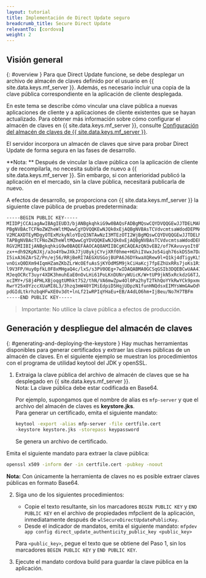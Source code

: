 ```yaml
---
layout: tutorial
title: Implementación de Direct Update seguro
breadcrumb_title: Secure Direct Update
relevantTo: [cordova]
weight: 2
---
```


## Visión general
{: #overview }
Para que Direct Update funcione, se debe desplegar un archivo de almacén de claves definido por el usuario en {{ site.data.keys.mf_server }}. Además, es necesario incluir una copia de la clave pública correspondiente en la aplicación de cliente desplegada.


En este tema se describe cómo vincular una clave pública a nuevas aplicaciones de cliente y a aplicaciones de cliente existentes que se hayan actualizado.
Para obtener más información sobre cómo configurar el almacén de claves en {{ site.data.keys.mf_server }}, consulte [Configuración del almacén de claves de {{ site.data.keys.mf_server }}](../../../authentication-and-security/configuring-the-mobilefirst-server-keystore/).

El servidor incorpora un almacén de claves que sirve para probar Direct Update de forma segura en las fases de desarrollo.


**Nota: **
Después de vincular la clave pública con la aplicación de cliente y de recompilarla, no necesita subirla de nuevo a {{ site.data.keys.mf_server }}. Sin embargo, si con anterioridad publicó la aplicación en el mercado, sin la clave pública, necesitará publicarla de nuevo.


A efectos de desarrollo, se proporciona con {{ site.data.keys.mf_server }} la siguiente clave pública de pruebas predeterminada:


```xml
-----BEGIN PUBLIC KEY-----
MIIDPjCCAiagAwIBAgIEUD3/bjANBgkqhkiG9w0BAQsFADBgMQswCQYDVQQGEwJJTDELMAkGA1UECBMCSUwxETA
PBgNVBAcTCFNoZWZheWltMQwwCgYDVQQKEwNJQk0xEjAQBgNVBAsTCVdvcmtsaWdodDEPMA0GA1UEAxMGV0wgRG
V2MCAXDTEyMDgyOTExMzkyNloYDzQ3NTAwNzI3MTEzOTI2WjBgMQswCQYDVQQGEwJJTDELMAkGA1UECBMCSUwxE
TAPBgNVBAcTCFNoZWZheWltMQwwCgYDVQQKEwNJQk0xEjAQBgNVBAsTCVdvcmtsaWdodDEPMA0GA1UEAxMGV0wg
RGV2MIIBIjANBgkqhkiG9w0BAQEFAAOCAQ8AMIIBCgKCAQEAzQN3vEB2/of7KAvuvyoIt0T7cjaSTjnOBm0N3+q
zx++dh92KpNJXj/a3o4YbwJXkJ7jU8ykjCYvjXRf0hme+HGhiIVwxJo54iqh76skDS5m7DaseFdndZUJ4p7NFVw
I5ixA36ZArSZ/Pn/ej56/RRjBeRI7AEGXUSGojBUPA6J6DYkwaXQRew9l+Q1kj4dTigyKL5Os0vNFaQyYu+bT2E
vnOixQ0DXm94IqmHZamZKbZLrWcOEfuAsSjKYOdMSM9jkCiHaKcj7fpEZhUxRRs7joKs1Ri4ihs6JeUvMEiG4gK
l9V3FP/Huy0pfkL0F8xMHgaQ4c/lxS/s3PV0OEg+7wIDAQABMA0GCSqGSIb3DQEBCwUAA4IBAQAgEhhqRl2Rgkt
MJeqOCRcT3uyr4XDK3hmuhEaE0nOvLHi61PoLKnDUNryWUicK/W+tUP9jkN5xRckdzG6TJ/HPySmZ7Adr6QRFu+
xcIMY+/S8j4PHLXBjoqgtUMhkt7S2/thN/VA6mwZpw4Ol0Pa2hyT2TkhQoYYkRwYCk9pxmuBCoH/eCWpSxquNny
RwrY25x0YzccXUaMI8L3/3hzq3mW40YIMiEdpiD5HqjUDpzN1funHNQdsxEIMYsWmGAwOdV5slFzyrH+ErUYUFA
pdGIdLtkrhzbqHFwXE0v3dt+lnLf21wRPIqYHaEu+EB/A4dLO6hm+IjBeu/No7H7TBFm
-----END PUBLIC KEY-----
```

> Importante: No utilice la clave pública a efectos de producción.

## Generación y despliegue del almacén de claves
{: #generating-and-deploying-the-keystore }
Hay muchas herramientas disponibles para generar certificados y extraer las claves públicas de un almacén de claves.
En el siguiente ejemplo se muestran los procedimientos con el programa de utilidad keytool del JDK y openSSL.

1. Extraiga la clave pública del archivo de almacén de claves que se ha desplegado en {{ site.data.keys.mf_server }}.    
   Nota: La clave pública debe estar codificada en Base64.

    
   Por ejemplo, supongamos que el nombre de alias es `mfp-server` y que el archivo del almacén de claves es **keystore.jks**.  
 Para generar un certificado, emita el siguiente mandato:
    
   ```bash
   keytool -export -alias mfp-server -file certfile.cert
   -keystore keystore.jks -storepass keypassword
   ```
    
   Se genera un archivo de certificado.
  
 Emita el siguiente mandato para extraer la clave pública:
    
   ```bash
   openssl x509 -inform der -in certfile.cert -pubkey -noout
   ```
    
   **Nota:** Con únicamente la herramienta de claves no es posible extraer claves públicas en formato Base64.
    
2. Siga uno de los siguientes procedimientos:

    * Copie el texto resultante, sin los marcadores `BEGIN PUBLIC KEY` y `END PUBLIC KEY` en el archivo de propiedades mfpclient de la aplicación, inmediatamente después de `wlSecureDirectUpdatePublicKey`.
    * Desde el indicador de mandatos, emita el siguiente mandato:
`mfpdev app config direct_update_authenticity_public_key <public_key>`
    
    Para `<public_key>`, pegue el texto que se obtiene del Paso 1, sin los marcadores `BEGIN PUBLIC KEY` y `END PUBLIC KEY`.


3. Ejecute el mandato cordova build para guardar la clave pública en la aplicación.



